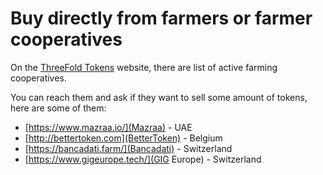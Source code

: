 # Buy directly from farmers or farmer cooperatives

On the [ThreeFold Tokens](https://tokens.threefold.me/) website, there are list of active farming cooperatives.

You can reach them and ask if they want to sell some amount of tokens, here are some of them: 
- [https://www.mazraa.io/](Mazraa) - UAE
- [http://bettertoken.com](BetterToken) - Belgium
- [https://bancadati.farm/](Bancadati) - Switzerland
- [https://www.gigeurope.tech/](GIG Europe) - Switzerland